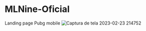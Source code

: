 # MLNine-Oficial
Landing page Pubg mobile
![Captura de tela 2023-02-23 214752](https://github.com/wagnerfelten/MLNine-Oficial/assets/69311486/48557e63-ec23-45e2-a413-687d51e61ae2)

